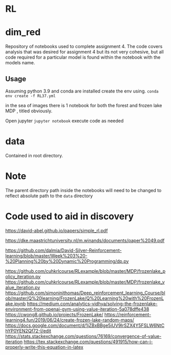 # RL

# dim_red


Repository of notebooks used to complete assignment 4.  The code covers analysis that was desired for assignment 4 but its not very cohesive, but all code required for a particular model is found within the notebook with the models name. 

## Usage
Assuming python 3.9 and conda are installed create the env using.
`conda env create -f RL37.yml`

in the sea of images there is 1 notebook for both the forest and frozen lake MDP , titled obviously.


Open jupyter
`jupyter notebook` execute code as needed


# data
Contained in root directory.

# Note
The parent directory path inside the notebooks will need to be changed to reflect absolute path to the `data` directory


# Code used to aid in discovery
https://david-abel.github.io/papers/simple_rl.pdf

https://dke.maastrichtuniversity.nl/m.winands/documents/paper%2049.pdf

https://github.com/dalmia/David-Silver-Reinforcement-learning/blob/master/Week%203%20-%20Planning%20by%20Dynamic%20Programming/dp.py

https://github.com/cuhkrlcourse/RLexample/blob/master/MDP/frozenlake_policy_iteration.py
https://github.com/cuhkrlcourse/RLexample/blob/master/MDP/frozenlake_value_iteration.py
https://github.com/simoninithomas/Deep_reinforcement_learning_Course/blob/master/Q%20learning/FrozenLake/Q%20Learning%20with%20FrozenLake.ipynb
https://medium.com/analytics-vidhya/solving-the-frozenlake-environment-from-openai-gym-using-value-iteration-5a078dffe438
https://cwong8.github.io/projects/FrozenLake/
https://reinforcement-learning4.fun/2019/06/24/create-frozen-lake-random-maps/
https://docs.google.com/document/d/1jZBxBBge5iUV9IrSZX4Y5FSLW6NtChYP0YEN2Qf72-I/edit
https://stats.stackexchange.com/questions/76169/convergence-of-value-iteration
https://tex.stackexchange.com/questions/491915/how-can-i-properly-write-this-equation-in-latex
